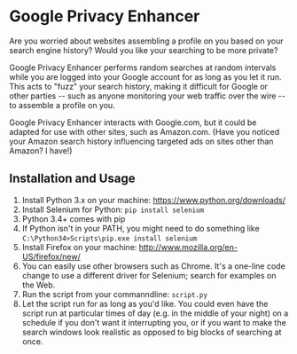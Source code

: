 Google Privacy Enhancer
=====================

Are you worried about websites assembling a profile on you based on your search engine history? Would you like your searching to be more private?

Google Privacy Enhancer performs random searches at random intervals while you are logged into your Google account for as long as you let it run. This acts to "fuzz" your search history, making it difficult for Google or other parties -- such as anyone monitoring your web traffic over the wire -- to assemble a profile on you.

Google Privacy Enhancer interacts with Google.com, but it could be adapted for use with other sites, such as Amazon.com. (Have you noticed your Amazon search history influencing targeted ads on sites other than Amazon? I have!)

Installation and Usage
------------

1. Install Python 3.x on your machine: https://www.python.org/downloads/
2. Install Selenium for Python: `pip install selenium`
  3. Python 3.4+ comes with pip
  4. If Python isn't in your PATH, you might need to do something like `C:\Python34>Scripts\pip.exe install selenium`
3. Install Firefox on your machine: http://www.mozilla.org/en-US/firefox/new/
  4. You can easily use other browsers such as Chrome. It's a one-line code change to use a different driver for Selenium; search for examples on the Web.
4. Run the script from your commanndline: `script.py`
5. Let the script run for as long as you'd like. You could even have the script run at particular times of day (e.g. in the middle of your night) on a schedule if you don't want it interrupting you, or if you want to make the search windows look realistic as opposed to big blocks of searching at once.
